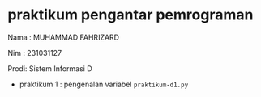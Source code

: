 # praktikum pengantar pemrograman
<p> Nama : MUHAMMAD FAHRIZARD </p>
<P> Nim  : 231031127</P>
<P> Prodi: Sistem Informasi D </P>

* praktikum 1 : pengenalan variabel
  `praktikum-d1.py`
